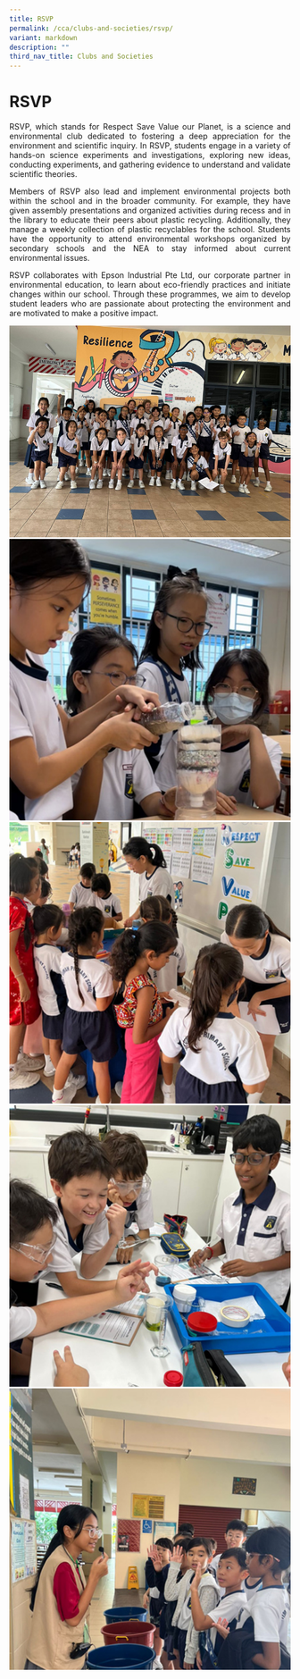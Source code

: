 ```yaml
---
title: RSVP
permalink: /cca/clubs-and-societies/rsvp/
variant: markdown
description: ""
third_nav_title: Clubs and Societies
---
```

# RSVP
<p align="justify">
RSVP, which stands for Respect Save Value our Planet, is a science and environmental club dedicated to fostering a deep appreciation for the environment and scientific inquiry. In RSVP, students engage in a variety of hands-on science experiments and investigations, exploring new ideas, conducting experiments, and gathering evidence to understand and validate scientific theories.</p>
<p align="justify">
Members of RSVP also lead and implement environmental projects both within the school and in the broader community. For example, they have given assembly presentations and organized activities during recess and in the library to educate their peers about plastic recycling. Additionally, they manage a weekly collection of plastic recyclables for the school. Students have the opportunity to attend environmental workshops organized by secondary schools and the NEA to stay informed about current environmental issues.</p>
<p align="justify">
RSVP collaborates with Epson Industrial Pte Ltd, our corporate partner in environmental education, to learn about eco-friendly practices and initiate changes within our school. Through these programmes, we aim to develop student leaders who are passionate about protecting the environment and are motivated to make a positive impact.</p>

![](/images/CCA/rsvp24.jpg)<br>
![](/images/CCA/25_RSVP_02.png)<br>
![](/images/CCA/25_RSVP_01.png)<br>
![](/images/CCA/25_RSVP_03.png)<br>
![](/images/CCA/25_RSVP_04.png)<br>